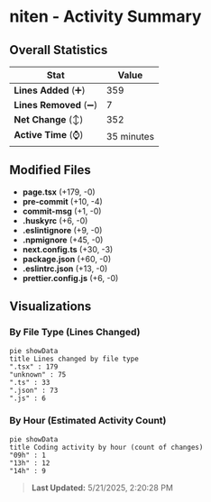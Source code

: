 # niten - Activity Summary 

## Overall Statistics

| Stat                   | Value                                                             |
| ---------------------- | ----------------------------------------------------------------- |
| **Lines Added** (➕)   | 359                                          |
| **Lines Removed** (➖) | 7                                        |
| **Net Change** (↕)    | 352                |
| **Active Time** (⌚)   | 35 minutes |


## Modified Files
- **page.tsx** (+179, -0)
- **pre-commit** (+10, -4)
- **commit-msg** (+1, -0)
- **.huskyrc** (+6, -0)
- **.eslintignore** (+9, -0)
- **.npmignore** (+45, -0)
- **next.config.ts** (+30, -3)
- **package.json** (+60, -0)
- **.eslintrc.json** (+13, -0)
- **prettier.config.js** (+6, -0)

## Visualizations

### By File Type (Lines Changed)

```mermaid
pie showData
title Lines changed by file type
".tsx" : 179
"unknown" : 75
".ts" : 33
".json" : 73
".js" : 6
```

### By Hour (Estimated Activity Count)

```mermaid
pie showData
title Coding activity by hour (count of changes)
"09h" : 1
"13h" : 12
"14h" : 9
```


> **Last Updated:** 5/21/2025, 2:20:28 PM